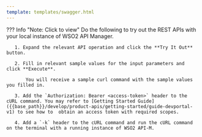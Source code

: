 ```yaml
---
template: templates/swagger.html
---
```


??? Info "Note: Click to view"
    Do the following to try out the REST APIs with your local instance of WSO2 API Manager.
     
       1. Expand the relevant API operation and click the **Try It Out** button.

       2. Fill in relevant sample values for the input parameters and click **Execute**.

           You will receive a sample curl command with the sample values you filled in. 

       3. Add the `Authorization: Bearer <access-token>` header to the cURL command. You may refer to [Getting Started Guide]({{base_path}}/develop/product-apis/getting-started/guide-devportal-v1) to see how to  obtain an access token with required scopes.
       
       4. Add a `-k` header to the cURL command and run the cURL command on the terminal with a running instance of WSO2 API-M.   
     
<div id="swagger-ui"></div>
<script>
window.onload = function() {
  // Begin Swagger UI call region
  const ui = SwaggerUIBundle({
    url: "{{base_path}}/develop/product-apis/devportal-apis/devportal-v1/devportal-v1.yaml",
    dom_id: '#swagger-ui',
    deepLinking: true,
    validatorUrl: null,
    presets: [
      SwaggerUIBundle.presets.apis,
      SwaggerUIStandalonePreset
    ],
    plugins: [
      SwaggerUIBundle.plugins.DownloadUrl
    ],
    layout: "StandaloneLayout"
  })
  // End Swagger UI call region

  window.ui = ui
}
</script>

